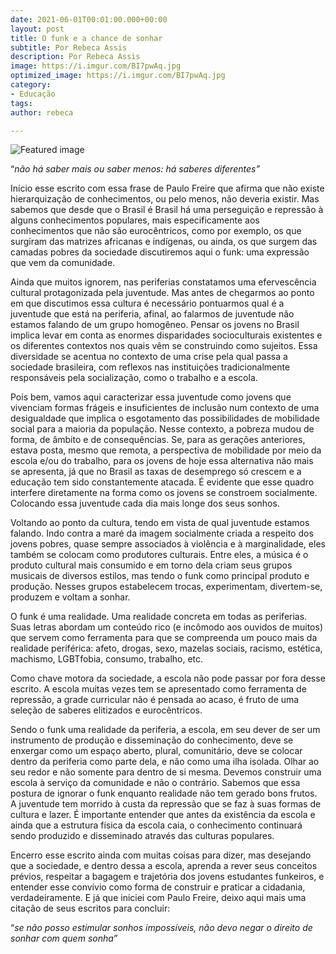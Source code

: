 ```yaml
---
date: 2021-06-01T00:01:00.000+00:00
layout: post
title: O funk e a chance de sonhar
subtitle: Por Rebeca Assis
description: Por Rebeca Assis
image: https://i.imgur.com/BI7pwAq.jpg
optimized_image: https://i.imgur.com/BI7pwAq.jpg
category:
- Educação
tags: 
author: rebeca

---
```

![Featured image](https://i.imgur.com/BI7pwAq.jpg)

“_não há saber mais ou saber menos: há saberes diferentes”_

Início esse escrito com essa frase de Paulo Freire que afirma que não existe hierarquização de conhecimentos, ou pelo menos, não deveria existir. Mas sabemos que desde que o Brasil é Brasil há uma perseguição e repressão à alguns conhecimentos populares, mais especificamente aos conhecimentos que não são eurocêntricos, como por exemplo, os que surgiram das matrizes africanas e indígenas, ou ainda, os que surgem das camadas pobres da sociedade discutiremos aqui o funk: uma expressão que vem da comunidade.

Ainda que muitos ignorem, nas periferias constatamos uma efervescência cultural protagonizada pela juventude. Mas antes de chegarmos ao ponto em que discutimos essa cultura é necessário pontuarmos qual é a juventude que está na periferia, afinal, ao falarmos de juventude não estamos falando de um grupo homogêneo. Pensar os jovens no Brasil implica levar em conta as enormes disparidades socioculturais existentes e os diferentes contextos nos quais vêm se construindo como sujeitos. Essa diversidade se acentua no contexto de uma crise pela qual passa a sociedade brasileira, com reflexos nas instituições tradicionalmente responsáveis pela socialização, como o trabalho e a escola.

Pois bem, vamos aqui caracterizar essa juventude como jovens que vivenciam formas frágeis e insuficientes de inclusão num contexto de uma desigualdade que implica o esgotamento das possibilidades de mobilidade social para a maioria da população. Nesse contexto, a pobreza mudou de forma, de âmbito e de consequências. Se, para as gerações anteriores, estava posta, mesmo que remota, a perspectiva de mobilidade por meio da escola e/ou do trabalho, para os jovens de hoje essa alternativa não mais se apresenta, já que no Brasil as taxas de desemprego só crescem e a educação tem sido constantemente atacada. É evidente que esse quadro interfere diretamente na forma como os jovens se constroem socialmente. Colocando essa juventude cada dia mais longe dos seus sonhos.

Voltando ao ponto da cultura, tendo em vista de qual juventude estamos falando. Indo contra a maré da imagem socialmente criada a respeito dos jovens pobres, quase sempre associados à violência e à marginalidade, eles também se colocam como produtores culturais. Entre eles, a música é o produto cultural mais consumido e em torno dela criam seus grupos musicais de diversos estilos, mas tendo o funk como principal produto e produção. Nesses grupos estabelecem trocas, experimentam, divertem-se, produzem e voltam a sonhar.

O funk é uma realidade. Uma realidade concreta em todas as periferias. Suas letras abordam um conteúdo rico (e incômodo aos ouvidos de muitos) que servem como ferramenta para que se compreenda um pouco mais da realidade periférica: afeto, drogas, sexo, mazelas sociais, racismo, estética, machismo, LGBTfobia, consumo, trabalho, etc.

Como chave motora da sociedade, a escola não pode passar por fora desse escrito. A escola muitas vezes tem se apresentado como ferramenta de repressão, a grade curricular não é pensada ao acaso, é fruto de uma seleção de saberes elitizados e eurocêntricos.

Sendo o funk uma realidade da periferia, a escola, em seu dever de ser um instrumento de produção e disseminação do conhecimento, deve se enxergar como um espaço aberto, plural, comunitário, deve se colocar dentro da periferia como parte dela, e não como uma ilha isolada. Olhar ao seu redor e não somente para dentro de si mesma. Devemos construir uma escola à serviço da comunidade e não o contrário. Sabemos que essa postura de ignorar o funk enquanto realidade não tem gerado bons frutos. A juventude tem morrido à custa da repressão que se faz à suas formas de cultura e lazer. É importante entender que antes da existência da escola e ainda que a estrutura física da escola caia, o conhecimento continuará sendo produzido e disseminado através das culturas populares.

Encerro esse escrito ainda com muitas coisas para dizer, mas desejando que a sociedade, e dentro dessa a escola, aprenda a rever seus conceitos prévios, respeitar a bagagem e trajetória dos jovens estudantes funkeiros, e entender esse convívio como forma de construir e praticar a cidadania, verdadeiramente. E já que iniciei com Paulo Freire, deixo aqui mais uma citação de seus escritos para concluir:

“_se não posso estimular sonhos impossíveis, não devo negar o direito de sonhar com quem sonha”_